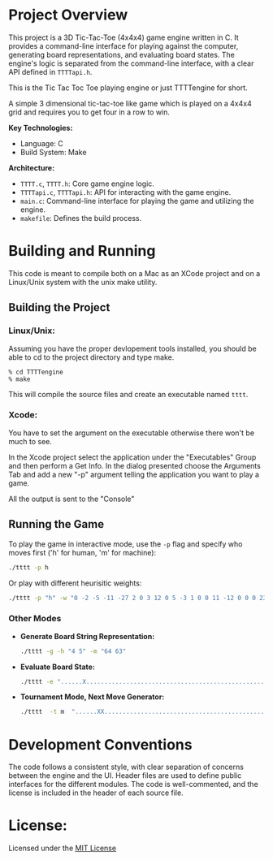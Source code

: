 # Project Overview

This project is a 3D Tic-Tac-Toe (4x4x4) game engine written in C. It provides a command-line interface for playing against the computer, generating board representations, and evaluating board states. The engine's logic is separated from the command-line interface, with a clear API defined in `TTTTapi.h`.

This is the Tic Tac Toc Toe playing engine or just TTTTengine for short.

A simple 3 dimensional tic-tac-toe like game which is played on a 4x4x4 grid and requires you to get four in a row to win.

**Key Technologies:**

*   Language: C
*   Build System: Make

**Architecture:**

*   `TTTT.c`, `TTTT.h`: Core game engine logic.
*   `TTTTapi.c`, `TTTTapi.h`: API for interacting with the game engine.
*   `main.c`: Command-line interface for playing the game and utilizing the engine.
*   `makefile`: Defines the build process.

# Building and Running

This code is meant to compile both on a Mac as an XCode project and on a Linux/Unix system with the unix make utility.

## Building the Project

### Linux/Unix:

Assuming you have the proper devlopement tools installed, you should be able to cd to the project directory and type make.
```
% cd TTTTengine
% make
```

This will compile the source files and create an executable named `tttt`.

### Xcode:

You have to set the argument on the executable otherwise there won't be much to see. 

In the Xcode project select the application under the "Executables" Group and then perform a Get Info. In the dialog presented choose the Arguments Tab and add a new "-p" argument telling the application you want to play a game.

All the output is sent to the "Console"

## Running the Game

To play the game in interactive mode, use the `-p` flag and specify who moves first ('h' for human, 'm' for machine):

```bash
./tttt -p h
```

Or play with different heurisitic weights:

```bash
./tttt -p "h" -w "0 -2 -5 -11 -27 2 0 3 12 0 5 -3 1 0 0 11 -12 0 0 0 23 0 0 0 0"
```

### Other Modes

*   **Generate Board String Representation:**

    ```bash
    ./tttt -g -h "4 5" -m "64 63"
    ```

*   **Evaluate Board State:**

    ```bash
    ./tttt -e "......X......................................................OOX"
    ```

*   **Tournament Mode, Next Move Generator:**
    ```bash
    ./tttt  -t m  "......XX.....................................................OOX"
    ```

# Development Conventions

The code follows a consistent style, with clear separation of concerns between the engine and the UI. Header files are used to define public interfaces for the different modules. The code is well-commented, and the license is included in the header of each source file.

# License:

Licensed under the [MIT License](http://www.opensource.org/licenses/mit-licenses.php)